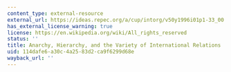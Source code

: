 ```yaml
---
content_type: external-resource
external_url: https://ideas.repec.org/a/cup/intorg/v50y1996i01p1-33_00.html
has_external_license_warning: true
license: https://en.wikipedia.org/wiki/All_rights_reserved
status: ''
title: Anarchy, Hierarchy, and the Variety of International Relations
uid: 114dafe6-a30c-4a25-83d2-ca9f6299d68e
wayback_url: ''
---
```

